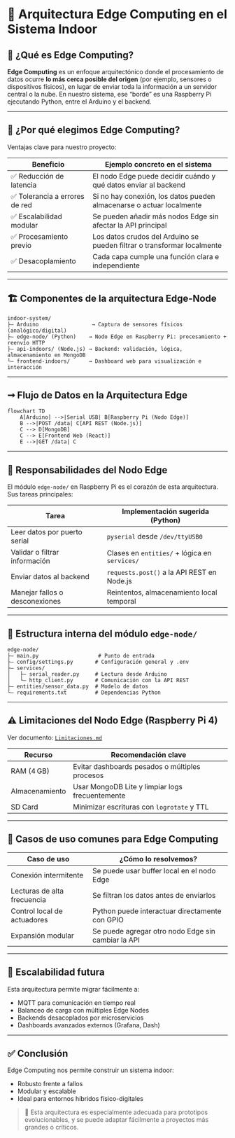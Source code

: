# 🧠 Arquitectura Edge Computing en el Sistema Indoor

## 📌 ¿Qué es Edge Computing?

**Edge Computing** es un enfoque arquitectónico donde el procesamiento de datos ocurre **lo más cerca posible del origen** (por ejemplo, sensores o dispositivos físicos), en lugar de enviar toda la información a un servidor central o la nube. En nuestro sistema, ese “borde” es una Raspberry Pi ejecutando Python, entre el Arduino y el backend.

---

## 🧩 ¿Por qué elegimos Edge Computing?

Ventajas clave para nuestro proyecto:

| Beneficio                     | Ejemplo concreto en el sistema                                          |
| ----------------------------- | ----------------------------------------------------------------------- |
| ✅ Reducción de latencia       | El nodo Edge puede decidir cuándo y qué datos enviar al backend         |
| ✅ Tolerancia a errores de red | Si no hay conexión, los datos pueden almacenarse o actuar localmente    |
| ✅ Escalabilidad modular       | Se pueden añadir más nodos Edge sin afectar la API principal            |
| ✅ Procesamiento previo        | Los datos crudos del Arduino se pueden filtrar o transformar localmente |
| ✅ Desacoplamiento             | Cada capa cumple una función clara e independiente                      |

---

## 🏗️ Componentes de la arquitectura Edge-Node

```
indoor-system/
├— Arduino                 → Captura de sensores físicos (analógico/digital)
├— edge-node/ (Python)    → Nodo Edge en Raspberry Pi: procesamiento + reenvío HTTP
├— api-indoors/ (Node.js) → Backend: validación, lógica, almacenamiento en MongoDB
└— frontend-indoors/      → Dashboard web para visualización e interacción
```

---

## ➞ Flujo de Datos en la Arquitectura Edge

```mermaid
flowchart TD
    A[Arduino] -->|Serial USB| B[Raspberry Pi (Nodo Edge)]
    B -->|POST /data| C[API REST (Node.js)]
    C --> D[MongoDB]
    C --> E[Frontend Web (React)]
    E -->|GET /data| C
```

---

## 🧠 Responsabilidades del Nodo Edge

El módulo `edge-node/` en Raspberry Pi es el corazón de esta arquitectura. Sus tareas principales:

| Tarea                          | Implementación sugerida (Python)              |
| ------------------------------ | --------------------------------------------- |
| Leer datos por puerto serial   | `pyserial` desde `/dev/ttyUSB0`               |
| Validar o filtrar información  | Clases en `entities/` + lógica en `services/` |
| Enviar datos al backend        | `requests.post()` a la API REST en Node.js    |
| Manejar fallos o desconexiones | Reintentos, almacenamiento local temporal     |

---

## 📁 Estructura interna del módulo `edge-node/`

```plaintext
edge-node/
├— main.py                   # Punto de entrada
├— config/settings.py       # Configuración general y .env
├— services/
│   ├— serial_reader.py     # Lectura desde Arduino
│   └— http_client.py       # Comunicación con la API REST
├— entities/sensor_data.py  # Modelo de datos
└— requirements.txt         # Dependencias Python
```

---

## ⚠️ Limitaciones del Nodo Edge (Raspberry Pi 4)

Ver documento: [`Limitaciones.md`](./docs/enviroment/Limitaciones.md)

| Recurso        | Recomendación clave                             |
| -------------- | ----------------------------------------------- |
| RAM (4 GB)     | Evitar dashboards pesados o múltiples procesos  |
| Almacenamiento | Usar MongoDB Lite y limpiar logs frecuentemente |
| SD Card        | Minimizar escrituras con `logrotate` y TTL      |

---

## 🔎 Casos de uso comunes para Edge Computing

| Caso de uso                 | ¿Cómo lo resolvemos?                               |
| --------------------------- | -------------------------------------------------- |
| Conexión intermitente       | Se puede usar buffer local en el nodo Edge         |
| Lecturas de alta frecuencia | Se filtran los datos antes de enviarlos            |
| Control local de actuadores | Python puede interactuar directamente con GPIO     |
| Expansión modular           | Se puede agregar otro nodo Edge sin cambiar la API |

---

## 🚀 Escalabilidad futura

Esta arquitectura permite migrar fácilmente a:

* MQTT para comunicación en tiempo real
* Balanceo de carga con múltiples Edge Nodes
* Backends desacoplados por microservicios
* Dashboards avanzados externos (Grafana, Dash)

---

## ✅ Conclusión

Edge Computing nos permite construir un sistema indoor:

* Robusto frente a fallos
* Modular y escalable
* Ideal para entornos híbridos físico-digitales

> 📌 Esta arquitectura es especialmente adecuada para prototipos evolucionables, y se puede adaptar fácilmente a proyectos más grandes o críticos.
